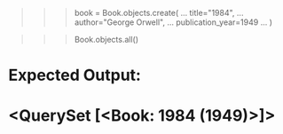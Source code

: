 >>> book = Book.objects.create(
...     title="1984",
...     author="George Orwell",
...     publication_year=1949
... )

>>> Book.objects.all()
# Expected Output:
# <QuerySet [<Book: 1984 (1949)>]>
